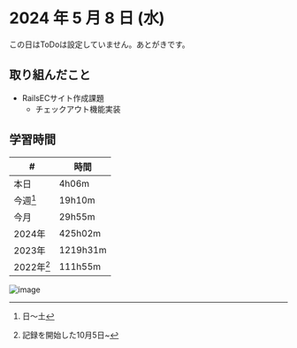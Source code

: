 # 2024 年 5 月 8 日 (水)
この日はToDoは設定していません。あとがきです。

## 取り組んだこと
- RailsECサイト作成課題
  - チェックアウト機能実装

## 学習時間
| #          | 時間     |
| ---------- | -------- |
| 本日       | 4h06m    |
| 今週[^1]   | 19h10m    |
| 今月       | 29h55m    |
| 2024年     | 425h02m  |
| 2023年     | 1219h31m |
| 2022年[^2] | 111h55m  |

[^1]: 日〜土
[^2]: 記録を開始した10月5日~

![image](https://github.com/nil-ramuda/daily_report/assets/94735931/4a5e5bba-e6fa-4501-a166-dd305e20f578)

